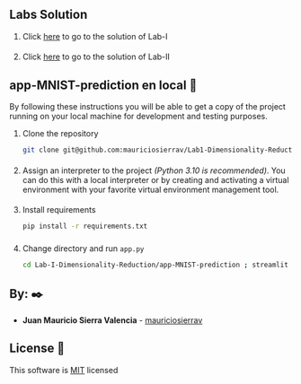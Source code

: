 ## Labs Solution
1. Click [here](Lab-I-Dimensionality-Reduction) to go to the solution of Lab-I
####
2. Click [here](Lab-II-Clustering) to go to the solution of Lab-II

## app-MNIST-prediction en local 🚀

By following these instructions you will be able to get a copy of the project running on your local machine for development and testing purposes.

1. Clone the repository
    ```bash
    git clone git@github.com:mauriciosierrav/Lab1-Dimensionality-Reduction.git
    ```
####
2. Assign an interpreter to the project _(Python 3.10 is recommended)_. You can do this with a local interpreter or by creating and activating a virtual environment with your favorite virtual environment management tool.
####
3. Install requirements
    ```bash
    pip install -r requirements.txt 
    ```
###
4. Change directory and run `app.py`
    ```bash
    cd Lab-I-Dimensionality-Reduction/app-MNIST-prediction ; streamlit run app.py --server.port 8501 
    ```

## By: ✒️

* **Juan Mauricio Sierra Valencia** - [mauriciosierrav](https://github.com/mauriciosierrav)

## License 📄

This software is [MIT](https://mit-license.org/) licensed

